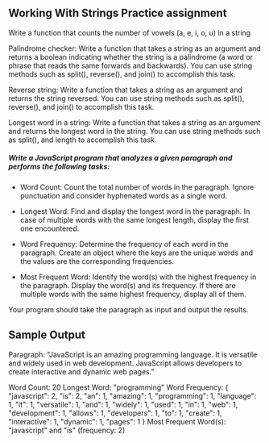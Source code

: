 ## Working With Strings Practice assignment

Write a function that counts the number of vowels (a, e, i, o, u) in a string

Palindrome checker: Write a function that takes a string as an argument and returns a boolean indicating whether the string is a palindrome (a word or phrase that reads the same forwards and backwards). You can use string methods such as split(), reverse(), and join() to accomplish this task.

Reverse string: Write a function that takes a string as an argument and returns the string reversed. You can use string methods such as split(), reverse(), and join() to accomplish this task.

Longest word in a string: Write a function that takes a string as an argument and returns the longest word in the string. You can use string methods such as split(), and length to accomplish this task.

##### Write a JavaScript program that analyzes a given paragraph and performs the following tasks:

- Word Count: Count the total number of words in the paragraph. Ignore punctuation and consider hyphenated words as a single word.

- Longest Word: Find and display the longest word in the paragraph. In case of multiple words with the same longest length, display the first one encountered.

- Word Frequency: Determine the frequency of each word in the paragraph. Create an object where the keys are the unique words and the values are the corresponding frequencies.

- Most Frequent Word: Identify the word(s) with the highest frequency in the paragraph. Display the word(s) and its frequency. If there are multiple words with the same highest frequency, display all of them.

Your program should take the paragraph as input and output the results.

## Sample Output

Paragraph: "JavaScript is an amazing programming language. It is versatile and widely used in web development. JavaScript allows developers to create interactive and dynamic web pages."

Word Count: 20
Longest Word: "programming"
Word Frequency:
{
"javascript": 2,
"is": 2,
"an": 1,
"amazing": 1,
"programming": 1,
"language": 1,
"it": 1,
"versatile": 1,
"and": 1,
"widely": 1,
"used": 1,
"in": 1,
"web": 1,
"development": 1,
"allows": 1,
"developers": 1,
"to": 1,
"create": 1,
"interactive": 1,
"dynamic": 1,
"pages": 1
}
Most Frequent Word(s): "javascript" and "is" (frequency: 2)
